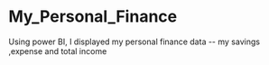 # My_Personal_Finance
Using power BI,  I displayed my personal finance data -- my savings ,expense and total income

